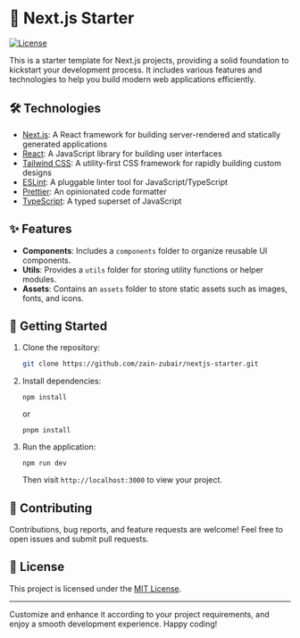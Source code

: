 # 🚀 Next.js Starter

[![License](https://img.shields.io/badge/License-MIT-blue.svg)](https://opensource.org/licenses/MIT)

This is a starter template for Next.js projects, providing a solid foundation to kickstart your development process. It includes various features and technologies to help you build modern web applications efficiently.

## 🛠️ Technologies

- [Next.js](https://nextjs.org): A React framework for building server-rendered and statically generated applications
- [React](https://reactjs.org): A JavaScript library for building user interfaces
- [Tailwind CSS](https://tailwindcss.com): A utility-first CSS framework for rapidly building custom designs
- [ESLint](https://eslint.org): A pluggable linter tool for JavaScript/TypeScript
- [Prettier](https://prettier.io): An opinionated code formatter
- [TypeScript](https://www.typescriptlang.org): A typed superset of JavaScript

## ✨ Features

- **Components**: Includes a `components` folder to organize reusable UI components.
- **Utils**: Provides a `utils` folder for storing utility functions or helper modules.
- **Assets**: Contains an `assets` folder to store static assets such as images, fonts, and icons.

## 🚀 Getting Started

1. Clone the repository:

   ```bash
   git clone https://github.com/zain-zubair/nextjs-starter.git
   ```

2. Install dependencies:

   ```
   npm install
   ```

   or

   ```
   pnpm install
   ```

3. Run the application:

   ```
   npm run dev
   ```

   Then visit `http://localhost:3000` to view your project.

## 🤝 Contributing

Contributions, bug reports, and feature requests are welcome! Feel free to open issues and submit pull requests.

## 📝 License

This project is licensed under the [MIT License](https://opensource.org/licenses/MIT).

---

Customize and enhance it according to your project requirements, and enjoy a smooth development experience. Happy coding!

